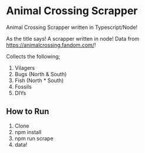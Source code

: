 # Animal Crossing Scrapper
Animal Crossing Scrapper written in Typescript/Node!

As the title says! A scrapper written in node! Data from https://animalcrossing.fandom.com/!

Collects the following;

1. Vilagers
2. Bugs (North & South)
3. Fish (North * South)
4. Fossils
5. DIYs

## How to Run

1. Clone
2. npm install
3. npm run scrape
4. data!
